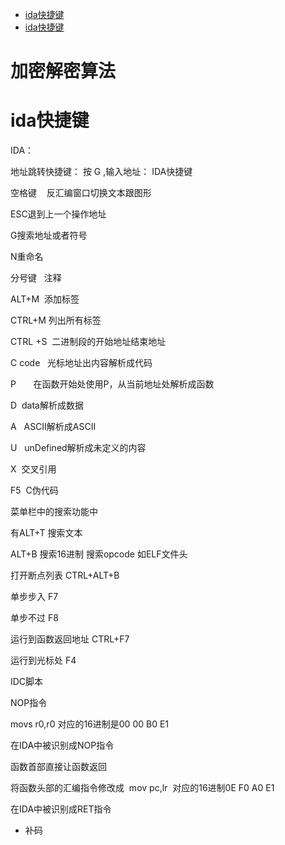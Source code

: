 * [ida快捷键](#001)
* [ida快捷键](#00)
<h1 id="001">加密解密算法 </h3>

<h1 id="002">ida快捷键 </h3>
IDA：

地址跳转快捷键：
 按 G ,输入地址：
 IDA快捷键

空格键    反汇编窗口切换文本跟图形

ESC退到上一个操作地址

G搜索地址或者符号

N重命名

分号键   注释

ALT+M  添加标签

CTRL+M 列出所有标签

CTRL +S  二进制段的开始地址结束地址

C code   光标地址出内容解析成代码

P       在函数开始处使用P，从当前地址处解析成函数

D  data解析成数据

A   ASCII解析成ASCII

U   unDefined解析成未定义的内容

X  交叉引用

F5  C伪代码

菜单栏中的搜索功能中

有ALT+T 搜索文本

ALT+B 搜索16进制 搜索opcode 如ELF文件头

打开断点列表 CTRL+ALT+B

单步步入 F7

单步不过 F8

运行到函数返回地址 CTRL+F7

运行到光标处 F4

IDC脚本

NOP指令

movs r0,r0 对应的16进制是00 00 B0 E1

在IDA中被识别成NOP指令

函数首部直接让函数返回

将函数头部的汇编指令修改成  mov pc,lr  对应的16进制0E F0 A0 E1

在IDA中被识别成RET指令

* 补码